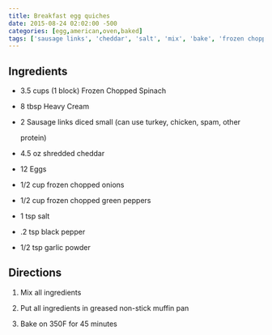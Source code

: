 ```yaml
---
title: Breakfast egg quiches
date: 2015-08-24 02:02:00 -500
categories: [egg,american,oven,baked]
tags: ['sausage links', 'cheddar', 'salt', 'mix', 'bake', 'frozen chopped onions', 'black pepper', 'eggs', 'heavy cream', 'garlic powder', 'frozen chopped spinach', 'frozen chopped green peppers', 'put']
---
```


## Ingredients

-   3.5 cups (1 block) Frozen Chopped Spinach

-   8 tbsp Heavy Cream

-   2 Sausage links diced small (can use turkey, chicken, spam, other

    protein)

-   4.5 oz shredded cheddar

-   12 Eggs

-   1/2 cup frozen chopped onions

-   1/2 cup frozen chopped green peppers

-   1 tsp salt

-   .2 tsp black pepper

-   1/2 tsp garlic powder



## Directions

1.  Mix all ingredients

2.  Put all ingredients in greased non-stick muffin pan

3.  Bake on 350F for 45 minutes

